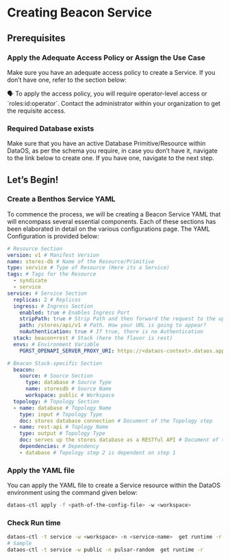 # Creating Beacon Service

## Prerequisites

### **Apply the Adequate Access Policy or Assign the Use Case**

Make sure you have an adequate access policy to create a Service. If you don’t have one, refer to the section below:

<aside>
🗣 To apply the access policy, you will require operator-level access or `roles:id:operator`. Contact the administrator within your organization to get the requisite access.

</aside>

### **Required Database exists**

Make sure that you have an active Database Primitive/Resource within DataOS, as per the schema you require, in case you don’t have it, navigate to the link below to create one. If you have one, navigate to the next step.

## Let’s Begin!

### **Create a Benthos Service YAML**

To commence the process, we will be creating a Beacon Service YAML that will encompass several essential components. Each of these sections has been elaborated in detail on the various configurations page. The YAML Configuration is provided below:

```yaml
# Resource Section
version: v1 # Manifest Version
name: stores-db # Name of the Resource/Primitive
type: service # Type of Resource (Here its a Service)
tags: # Tags for the Resource
  - syndicate
  - service
service: # Service Section
  replicas: 2 # Replicas
  ingress: # Ingress Section
    enabled: true # Enables Ingress Port
    stripPath: true # Strip Path and then forward the request to the upstream service.
    path: /stores/api/v1 # Path. How your URL is going to appear?
    noAuthentication: true # If true, there is no Authentication
  stack: beacon+rest # Stack (here the flavor is rest)
  envs: # Environment Variable
    PGRST_OPENAPI_SERVER_PROXY_URI: https://<dataos-context>.dataos.app/<database-path> # e.g. https://adapting-spaniel.dataos.app/citybase/api/v1/

# Beacon Stack-specific Section
  beacon: 
    source: # Source Section
      type: database # Source Type
      name: storesdb # Source Name
      workspace: public # Workspace
  topology: # Topology Section
  - name: database # Topology Name
    type: input # Topology Type
    doc: stores database connection # Document of the Topology step
  - name: rest-api # Toplogy Name
    type: output # Topology Type
    doc: serves up the stores database as a RESTful API # Document of the Topology step
    dependencies: # Dependency
    - database # Topology step 2 is dependent on step 1
```

### **Apply the YAML file**

You can apply the YAML file to create a Service resource within the DataOS environment using the command given below:

```bash
dataos-ctl apply -f <path-of-the-config-file> -w <workspace>
```

### **Check Run time**

```bash
dataos-ctl -t service -w <workspace> -n <service-name>  get runtime -r
# Sample
dataos-ctl -t service -w public -n pulsar-random  get runtime -r
```